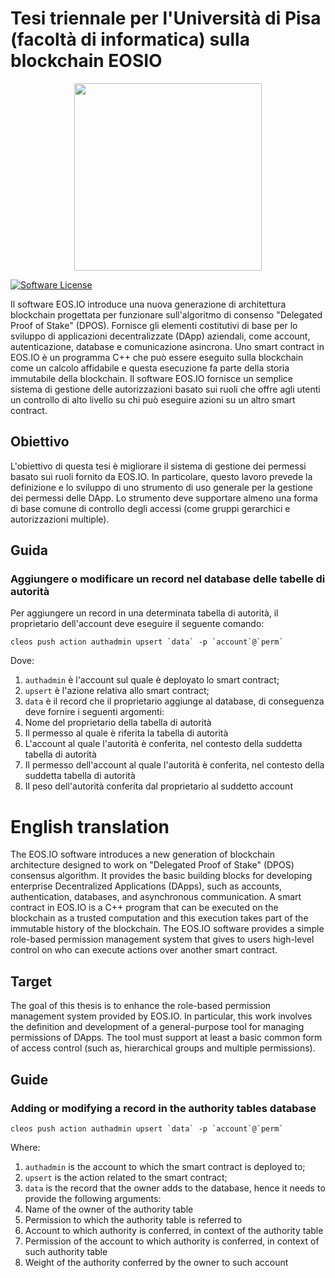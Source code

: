 # Tesi triennale per l'Università di Pisa (facoltà di informatica) sulla blockchain EOSIO

<p align="center">
  <img width="300" height="300" src="https://upload.wikimedia.org/wikipedia/it/7/72/Stemma_unipi.png">
</p>

[![Software License](https://img.shields.io/badge/license-MIT-lightgrey.svg)](./LICENSE)

Il software EOS.IO introduce una nuova generazione di architettura blockchain progettata per funzionare sull'algoritmo di consenso "Delegated Proof of Stake" (DPOS). Fornisce gli elementi costitutivi di base per lo sviluppo di applicazioni decentralizzate (DApp) aziendali, come account, autenticazione, database e comunicazione asincrona. Uno smart contract in EOS.IO è un programma C++ che può essere eseguito sulla blockchain come un calcolo affidabile e questa esecuzione fa parte della storia immutabile della blockchain. Il software EOS.IO fornisce un semplice sistema di gestione delle autorizzazioni basato sui ruoli che offre agli utenti un controllo di alto livello su chi può eseguire azioni su un altro smart contract.

## Obiettivo

L'obiettivo di questa tesi è migliorare il sistema di gestione dei permessi basato sui ruoli fornito da EOS.IO. In particolare, questo lavoro prevede la definizione e lo sviluppo di uno strumento di uso generale per la gestione dei permessi delle DApp. Lo strumento deve supportare almeno una forma di base comune di controllo degli accessi (come gruppi gerarchici e autorizzazioni multiple).

## Guida

### Aggiungere o modificare un record nel database delle tabelle di autorità

Per aggiungere un record in una determinata tabella di autorità, il proprietario dell'account deve eseguire
il seguente comando:

```
cleos push action authadmin upsert `data` -p `account`@`perm`
```
Dove: 
1) `authadmin` è l'account sul quale è deployato lo smart contract; 
2) `upsert` è l'azione relativa allo smart contract;
3) `data` è il record che il proprietario aggiunge al database, di conseguenza deve fornire i seguenti argomenti:
  1) Nome del proprietario della tabella di autorità
  2) Il permesso al quale è riferita la tabella di autorità
  3) L'account al quale l'autorità è conferita, nel contesto della suddetta tabella di autorità
  4) Il permesso dell'account al quale l'autorità è conferita, nel contesto della suddetta tabella di autorità
  5) Il peso dell'autorità conferita dal proprietario al suddetto account

# English translation

The EOS.IO software introduces a new generation of blockchain architecture designed to work on "Delegated Proof of Stake" (DPOS) consensus algorithm. It provides the basic building blocks for developing enterprise Decentralized Applications (DApps), such as accounts, authentication, databases, and asynchronous communication. A smart contract in EOS.IO is a C++ program that can be executed on the blockchain as a trusted computation and this execution takes part of the immutable history of the blockchain. The EOS.IO software provides a simple role-based permission management system that gives to users high-level control on who can execute actions over another smart contract.

## Target

The goal of this thesis is to enhance the role-based permission management system provided by EOS.IO. In particular, this work involves the definition and development of a general-purpose tool for managing permissions of DApps. The tool must support at least a basic common form of access control (such as, hierarchical groups and multiple permissions).


## Guide 

### Adding or modifying a record in the authority tables database

```
cleos push action authadmin upsert `data` -p `account`@`perm`
```

Where: 
1) `authadmin` is the account to which the smart contract is deployed to;
2) `upsert` is the action related to the smart contract;
3) `data` is the record that the owner adds to the database, hence it needs to provide the following arguments:
  1) Name of the owner of the authority table 
  2) Permission to which the authority table is referred to
  3) Account to which authority is conferred, in context of the authority table
  4) Permission of the account to which authority is conferred, in context of such authority table
  5) Weight of the authority conferred by the owner to such account
